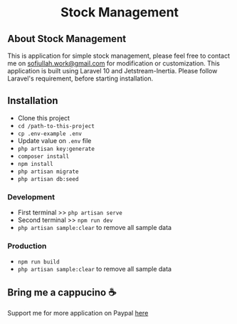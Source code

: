 <h1 align="center">Stock Management</h1>

## About Stock Management
This is application for simple stock management, please feel free to contact me on sofiullah.work@gmail.com for modification or customization. This application is built using Laravel 10 and Jetstream-Inertia. Please follow Laravel's requirement, before starting installation.

## Installation
- Clone this project
- `cd /path-to-this-project`
- `cp .env-example .env`
- Update value on `.env` file
- `php artisan key:generate`
- `composer install`
- `npm install`
- `php artisan migrate`
- `php artisan db:seed`

### Development
- First terminal >> `php artisan serve`
- Second terminal >> `npm run dev`
- `php artisan sample:clear` to remove all sample data

### Production
- `npm run build`
- `php artisan sample:clear` to remove all sample data

## Bring me a cappucino :coffee:

Support me for more application on Paypal [here](https://paypal.me/sofiullahs?country.x=ID&locale.x=id_ID)
